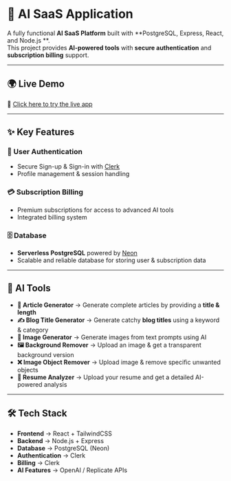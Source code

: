 # 🚀 AI SaaS Application

A fully functional **AI SaaS Platform** built with **PostgreSQL, Express, React, and Node.js **.  
This project provides **AI-powered tools** with **secure authentication** and **subscription billing** support.  

---

## 🌍 Live Demo  
🔗 [Click here to try the live app](https://quick-ai-sf35.vercel.app/)  

---

## ✨ Key Features

### 🔐 User Authentication
- Secure Sign-up & Sign-in with [Clerk](https://clerk.com)  
- Profile management & session handling  

### 💳 Subscription Billing
- Premium subscriptions for access to advanced AI tools  
- Integrated billing system  

### 🗄 Database
- **Serverless PostgreSQL** powered by [Neon](https://neon.tech)  
- Scalable and reliable database for storing user & subscription data  

---

## 🤖 AI Tools

- **📝 Article Generator** → Generate complete articles by providing a **title & length**  
- **✍️ Blog Title Generator** → Generate catchy **blog titles** using a keyword & category  
- **🎨 Image Generator** → Generate images from text prompts using AI  
- **🖼 Background Remover** → Upload an image & get a transparent background version  
- **❌ Image Object Remover** → Upload image & remove specific unwanted objects  
- **📄 Resume Analyzer** → Upload your resume and get a detailed AI-powered analysis  

---

## 🛠 Tech Stack

- **Frontend** → React + TailwindCSS  
- **Backend** → Node.js + Express  
- **Database** → PostgreSQL (Neon)  
- **Authentication** → Clerk  
- **Billing** → Clerk  
- **AI Features** → OpenAI / Replicate APIs  
